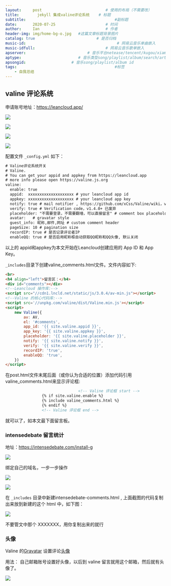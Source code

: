 ```yaml
---
layout:     post             				# 使用的布局（不需要改）
title:        jekyll 集成valine评论系统    # 标题 
subtitle:    					  				#副标题
date:       2020-07-25  					# 时间
author:     Ian                  			# 作者
header-img: img/home-bg-o.jpg 	#这篇文章标题背景图片
catalog: true                        	# 是否归档
music-id:                                        # 网易云音乐单曲嵌入
music-idfull:                               # 网易云音乐歌单嵌入
apserver:                           # 音乐平台netease/tencent/kugou/xiami/baidu
aptype:     	           		# 音乐类型song/playlist/album/search/artist
apsongid:                    # 音乐song/playlist/album id
tags:                              	           	#标签
    - 自我总结
---
```


## valine 评论系统

申请账号地址：<https://leancloud.app/>

![](https://tva1.sinaimg.cn/large/007S8ZIlgy1gh38dene6rj31lz0u0gnq.jpg)

![](https://tva1.sinaimg.cn/large/007S8ZIlgy1gh3888r1ffj314h0u0adu.jpg)

![](https://tva1.sinaimg.cn/large/007S8ZIlgy1gh38dvtmicj315v0u0goy.jpg)

![](https://tva1.sinaimg.cn/large/007S8ZIlgy1gh38ehnxubj327g0qmjwb.jpg)

配置文件 `_config.yml` 如下：

```xml
# Valine评论系统开关
# Valine.
# You can get your appid and appkey from https://leancloud.app
# more info please open https://valine.js.org
valine:
  enable: true
  appid:  xxxxxxxxxxxxxxxxxxxx # your leancloud app id
  appkey: xxxxxxxxxxxxxxxxxxxx # your leancloud app key
  notify: true # mail notifier , https://github.com/xCss/Valine/wiki，v1.4.0+ 已废弃
  verify: true # Verification code，v1.4.0+ 已废弃
  placeholder: "不需要登录，不需要翻墙，可以直接留言" # comment box placeholder
  avatar:   # gravatar style
  guest_info: 昵称,邮件,网址 # custom comment header
  pageSize: 10 # pagination size
  recordIP: true # 是否记录评论者IP
  enableQQ: true # 是否启用昵称框自动获取QQ昵称和QQ头像, 默认关闭
```
以上的 appid和appkey为本文开始在Leancloud创建应用的 App ID 和 App Key。

`_includes`目录下创建valine_comments.html文件。文件内容如下:

``` html
<br>
<h4 align="left">留言区：</h4>
<div id="comments"></div>
<!--Leancloud 操作库:-->
<script src="//cdn1.lncld.net/static/js/3.0.4/av-min.js"></script>
<!--Valine 的核心代码库:-->
<script src='//unpkg.com/valine/dist/Valine.min.js'></script>
<script>
    new Valine({
        av: AV,
        el: '#comments',
        app_id: '{{ site.valine.appid }}',
        app_key: '{{ site.valine.appkey }}',
        placeholder: '{{ site.valine.placeholder }}',
        notify: '{{ site.valine.notify }}',
        verify: '{{ site.valine.verify }}',
        recordIP: 'true',
        enableQQ: 'true',
    })
</script>
```

在post.html文件末尾后面（或你认为合适的位置）添加代码引用valine_comments.html来显示评论框:

```xml
 								<!-- Valine 评论框 start -->
                {% if site.valine.enable %}
                {% include valine_comments.html %}
                {% endif %}
                <!-- Valine 评论框 end -->
```

就可以了，如本文最下面留言板。


###   intensedebate 留言统计

地址：<https://intensedebate.com/install-g>

![](https://tva1.sinaimg.cn/large/007S8ZIlgy1gh39f27ehej311o0f8q4w.jpg)

绑定自己的域名，一步一步操作

![](https://tva1.sinaimg.cn/large/007S8ZIlgy1gh38pveo7bj312k0jsaha.jpg)

![](https://tva1.sinaimg.cn/large/007S8ZIlgy1gh38q080i5j30bq0gun1u.jpg)

在 `_includes` 目录中新建intensedebate-comments.html , 上面截图的代码复制出来放到新建的这个 html 中，如下图：

![](https://tva1.sinaimg.cn/large/007S8ZIlgy1gh39en3pe1j31pk0nodht.jpg)

不要管文中那个 XXXXXXX，用你复制出来的就行


### 头像

Valine 的[Gravatar](https://cn.gravatar.com/) 设置评论[头像](https://valine.js.org/avatar.html)

用法： 自己邮箱账号设置好头像，以后到 valine 留言就用这个邮箱，然后就有头像了。

![](https://tva1.sinaimg.cn/large/007S8ZIlgy1gh387ko5mcj31eb0u00xs.jpg)


